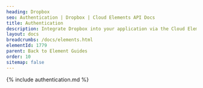 ```yaml
---
heading: Dropbox
seo: Authentication | Dropbox | Cloud Elements API Docs
title: Authentication
description: Integrate Dropbox into your application via the Cloud Elements APIs.
layout: docs
breadcrumbs: /docs/elements.html
elementId: 1779
parent: Back to Element Guides
order: 10
sitemap: false
---
```


{% include authentication.md %}
